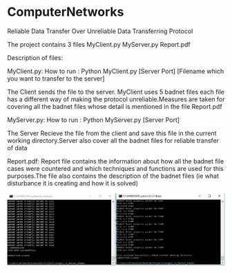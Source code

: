 # ComputerNetworks
Reliable Data Transfer Over Unreliable Data Transferring Protocol


The project contains 3 files 
MyClient.py
MyServer.py
Report.pdf


Description of files:

MyClient.py:
How to run : Python MyClient.py [Server Port] [Filename which you want to transfer to the server]

The Client sends the file to the server. MyClient uses 5 badnet files each file has a different way of making the protocol unreliable.Measures are taken for covering all the badnet files whose detail is mentioned in the file Report.pdf

MyServer.py:
How to run : Python MyServer.py [Server Port]

The Server Recieve the file from the client and save this file in the current working directory.Server also cover all the badnet files for reliable transfer of data

Report.pdf:
Report file contains the information about how all the badnet file cases were countered and which techniques and functions are used for this purposes.The file also contains the description of the badnet files (ie what disturbance it is creating and how it is solved)


![img](CN.jpg)

